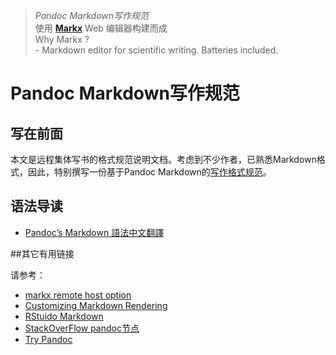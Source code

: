 > _Pandoc Markdown写作规范_   
> 使用 **[Markx][]** Web 编辑器构建而成   
> Why Markx ?   
> \- Markdown editor for scientific writing. Batteries included.

# Pandoc Markdown写作规范

## 写在前面

本文是远程集体写书的格式规范说明文档。考虑到不少作者，已熟悉Markdown格式，因此，特别撰写一份基于Pandoc Markdown的[写作格式规范][]。

## 语法导读

* [Pandoc’s Markdown 語法中文翻譯]

##其它有用链接

请参考：

* [markx remote host option]
* [Customizing Markdown Rendering]
* [RStuido Markdown]
* [StackOverFlow pandoc节点]
* [Try Pandoc]

[Markx]: https://github.com/yoavram/markx
[写作格式规范]: http://alfred-sun.github.io/markx-pandoc/
[Pandoc’s Markdown 語法中文翻譯]:http://pages.tzengyuxio.me/pandoc/
[markx remote host option]: http://markx.herokuapp.com/
[Customizing Markdown Rendering]:http://www.rstudio.com/ide/docs/authoring/markdown_custom_rendering
[RStuido Markdown]:http://www.rstudio.com/ide/docs/authoring/using_markdown_equations
[StackOverFlow pandoc节点]:http://stackoverflow.com/tags/pandoc/hot
[Try Pandoc]:http://johnmacfarlane.net/pandoc/try/

